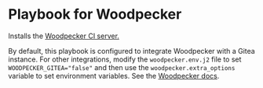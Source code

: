 # Playbook for Woodpecker

Installs the [Woodpecker CI server.](https://woodpecker-ci.org/)

By default, this playbook is configured to integrate Woodpecker with a Gitea instance. For other integrations, modify the `woodpecker.env.j2` file to set `WOODPECKER_GITEA="false"` and then use the `woodpecker.extra_options` variable to set environment variables. See the [Woodpecker docs](https://woodpecker-ci.org/docs/administration/server-config).
